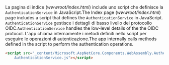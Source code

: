 <span data-ttu-id="a39e7-101">La pagina di indice (*wwwroot/index.html*) include uno script che definisce la `AuthenticationService` in JavaScript.</span><span class="sxs-lookup"><span data-stu-id="a39e7-101">The Index page (*wwwroot/index.html*) page includes a script that defines the `AuthenticationService` in JavaScript.</span></span> <span data-ttu-id="a39e7-102">`AuthenticationService` gestisce i dettagli di basso livello del protocollo OIDC.</span><span class="sxs-lookup"><span data-stu-id="a39e7-102">`AuthenticationService` handles the low-level details of the the OIDC protocol.</span></span> <span data-ttu-id="a39e7-103">L'app chiama internamente i metodi definiti nello script per eseguire le operazioni di autenticazione.</span><span class="sxs-lookup"><span data-stu-id="a39e7-103">The app internally calls methods defined in the script to perform the authentication operations.</span></span>

```html
<script src="_content/Microsoft.AspNetCore.Components.WebAssembly.Authentication/
    AuthenticationService.js"></script>
```
